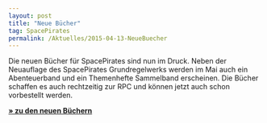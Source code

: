 ```yaml
---
layout: post
title: "Neue Bücher"
tag: SpacePirates
permalink: /Aktuelles/2015-04-13-NeueBuecher
---
```




Die neuen Bücher für SpacePirates sind nun im Druck. Neben der Neuauflage des SpacePirates Grundregelwerks werden im Mai auch ein Abenteuerband und ein Themenhefte Sammelband erscheinen. Die Bücher schaffen es auch rechtzeitig zur RPC und können jetzt auch schon vorbestellt werden.

**[&raquo; zu den neuen Büchern](https://spacepirates.jcgames.de/Publikationen/)**


